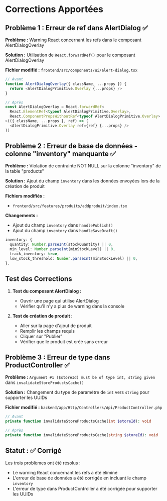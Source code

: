 # Corrections Apportées

## Problème 1 : Erreur de ref dans AlertDialog ✅

**Problème :** Warning React concernant les refs dans le composant AlertDialogOverlay

**Solution :** Utilisation de `React.forwardRef()` pour le composant AlertDialogOverlay

**Fichier modifié :** `frontend/src/components/ui/alert-dialog.tsx`

```typescript
// Avant
function AlertDialogOverlay({ className, ...props }) {
  return <AlertDialogPrimitive.Overlay {...props} />
}

// Après
const AlertDialogOverlay = React.forwardRef<
  React.ElementRef<typeof AlertDialogPrimitive.Overlay>,
  React.ComponentPropsWithoutRef<typeof AlertDialogPrimitive.Overlay>
>(({ className, ...props }, ref) => (
  <AlertDialogPrimitive.Overlay ref={ref} {...props} />
))
```

## Problème 2 : Erreur de base de données - colonne "inventory" manquante ✅

**Problème :** Violation de contrainte NOT NULL sur la colonne "inventory" de la table "products"

**Solution :** Ajout du champ `inventory` dans les données envoyées lors de la création de produit

**Fichiers modifiés :** 
- `frontend/src/features/produits/addproduit/index.tsx`

**Changements :**
- Ajout du champ `inventory` dans `handlePublish()`
- Ajout du champ `inventory` dans `handleSaveDraft()`

```typescript
inventory: {
  quantity: Number.parseInt(stockQuantity) || 0,
  min_level: Number.parseInt(minStockLevel) || 0,
  track_inventory: true,
  low_stock_threshold: Number.parseInt(minStockLevel) || 0,
},
```

## Test des Corrections

1. **Test du composant AlertDialog :**
   - Ouvrir une page qui utilise AlertDialog
   - Vérifier qu'il n'y a plus de warning dans la console

2. **Test de création de produit :**
   - Aller sur la page d'ajout de produit
   - Remplir les champs requis
   - Cliquer sur "Publier"
   - Vérifier que le produit est créé sans erreur

## Problème 3 : Erreur de type dans ProductController ✅

**Problème :** `Argument #1 ($storeId) must be of type int, string given` dans `invalidateStoreProductsCache()`

**Solution :** Changement du type de paramètre de `int` vers `string` pour supporter les UUIDs

**Fichier modifié :** `backend/app/Http/Controllers/Api/ProductController.php`

```php
// Avant
private function invalidateStoreProductsCache(int $storeId): void

// Après
private function invalidateStoreProductsCache(string $storeId): void
```

## Statut : ✅ Corrigé

Les trois problèmes ont été résolus :
- Le warning React concernant les refs a été éliminé
- L'erreur de base de données a été corrigée en incluant le champ `inventory`
- L'erreur de type dans ProductController a été corrigée pour supporter les UUIDs 